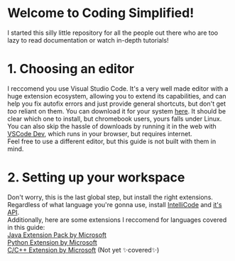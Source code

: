 # Welcome to Coding Simplified!
I started this silly little repository for all the people out there who are too lazy to read documentation or watch in-depth tutorials!

# 1. Choosing an editor
I reccomend you use Visual Studio Code. It's a very well made editor with a huge extension ecosystem, allowing you to extend its capabilities, and can help you fix autofix errors and just provide general shortcuts, but don't get <em>too</em> reliant on them. You can download it for your system [here](https://code.visualstudio.com/download). It should be clear which one to install, but chromebook users, yours falls under Linux.<br>
You can also skip the hassle of downloads by running it in the web with [VSCode Dev](https://vscode.dev/), which runs in your browser, but requires internet.<br>
Feel free to use a different editor, but this guide is not built with them in mind.

# 2. Setting up your workspace
Don't worry, this is the last global step, but install the right extensions. Regardless of what language you're gonna use, install [IntelliCode](https://marketplace.visualstudio.com/items?itemName=VisualStudioExptTeam.vscodeintellicode) and [it's API](https://marketplace.visualstudio.com/items?itemName=VisualStudioExptTeam.intellicode-api-usage-examples).<br>
Additionally, here are some extensions I reccomend for languages covered in this guide:<br>
[Java Extension Pack by Microsoft](https://marketplace.visualstudio.com/items?itemName=vscjava.vscode-java-pack)<br>
[Python Extension by Microsoft](https://marketplace.visualstudio.com/items?itemName=ms-python.python)<br>
[C/C++ Extension by Microsoft](https://marketplace.visualstudio.com/items?itemName=ms-vscode.cpptools-extension-pack) (Not yet ✨covered✨)